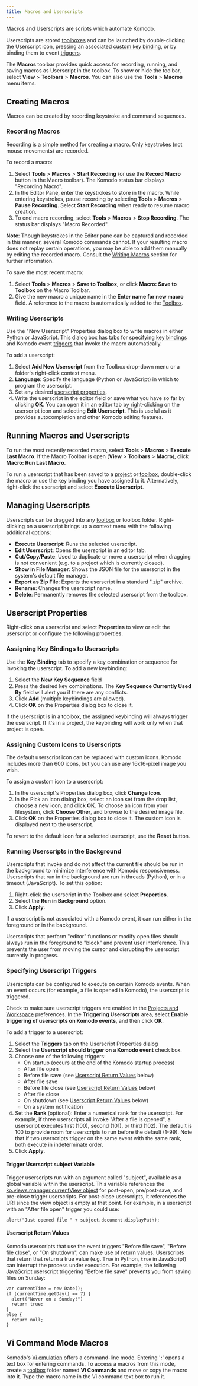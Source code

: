 ```yaml
---
title: Macros and Userscripts
---
```

Macros and Userscripts are scripts which automate Komodo.

Userscripts are stored [toolboxes](toolbox.html) and can be launched by double-clicking the Userscript icon, pressing an associated [custom key binding](#key_bindings), or by binding them to event [triggers](#triggers_userscript).

The **Macros** toolbar provides quick access for recording, running, and saving macros as Userscript in the toolbox. To show or hide the toolbar, select **View** > **Toolbars** > **Macros**. You can also use the **Tools** > **Macros** menu items.

<a name="creating_macros" id="creating_macros"></a>
## Creating Macros

Macros can be created by recording keystroke and command sequences.

<a name="macros_recording" id="macros_recording"></a>
### Recording Macros

Recording is a simple method for creating a macro. Only keystrokes (not mouse movements) are recorded.

To record a macro:

1.  Select **Tools** > **Macros** > **Start Recording** (or use the **Record Macro** button in the Macro toolbar). The Komodo status bar displays "Recording Macro".
1.  In the Editor Pane, enter the keystrokes to store in the macro. While entering keystrokes, pause recording by selecting **Tools** > **Macros** > **Pause Recording**. Select **Start Recording** when ready to resume macro creation.
1.  To end macro recording, select **Tools** > **Macros** > **Stop Recording**. The status bar displays "Macro Recorded".

**Note**: Though keystrokes in the Editor pane can be captured and recorded in this manner, several Komodo commands cannot. If your resulting macro does not replay certain operations, you may be able to add them manually by editing the recorded macro. Consult the [Writing Macros](#userscripts_writing) section for further information.

To save the most recent macro:

1.  Select **Tools** > **Macros** > **Save to Toolbox**, or click **Macro: Save to Toolbox** on the Macro Toolbar.
1.  Give the new macro a unique name in the **Enter name for new macro** field. A reference to the macro is automatically added to the [Toolbox](toolbox.html).

<a name="userscripts_writing" id="userscripts_writing"></a>
### Writing Userscripts

Use the "New Userscript" Properties dialog box to write macros in either Python or JavaScript. This dialog box has tabs for specifying [key bindings](#key_bindings) and Komodo event [triggers](#triggers_userscript) that invoke the macro automatically.

To add a userscript:

1.  Select **Add New Userscript** from the Toolbox drop-down menu or a folder's right-click context menu.
1.  **Language**: Specify the language (Python or JavaScript) in which to program the userscript.
1.  Set any desired [userscript properties](#userscripts_properties).
1.  Write the userscript in the editor field or save what you have so far by clicking **OK**. You can open it in an editor tab by right-clicking on the userscript icon and selecting **Edit Userscript**. This is useful as it provides autocompletion and other Komodo editing features.

<a name="macros_running" id="macros_running"></a>
## Running Macros and Userscripts

To run the most recently recorded macro, select **Tools** > **Macros** > **Execute Last Macro**. If the Macro Toolbar is open (**View** > **Toolbars** > **Macro**), click **Macro: Run Last Macro**.

To run a userscript that has been saved to a [project](project.html) or [toolbox](toolbox.html), double-click the macro or use the key binding you have assigned to it. Alternatively, right-click the userscript and select **Execute Userscript**.

<a name="userscripts_managing" id="userscripts_managing"></a>
## Managing Userscripts

Userscripts can be dragged into any [toolbox](toolbox.html) or toolbox folder. Right-clicking on a userscript brings up a context menu with the following additional options:

- **Execute Userscript**: Runs the selected userscript.
- **Edit Userscript**: Opens the userscript in an editor tab.
- **Cut/Copy/Paste**: Used to duplicate or move a userscript when dragging is not convenient (e.g. to a project which is currently closed).
- **Show in File Manager**: Shows the JSON file for the userscript in the system's default file manager.
- **Export as Zip File**: Exports the userscript in a standard ".zip" archive.
- **Rename**: Changes the userscript name.
- **Delete**: Permanently removes the selected userscript from the toolbox.

<a name="userscript_properties"></a>
## Userscript Properties

Right-click on a userscript and select **Properties** to view or edit the userscript or configure the following properties.

<a name="key_bindings" id="key_bindings"></a>
### Assigning Key Bindings to Userscripts

Use the **Key Binding** tab to specify a key combination or sequence for invoking the userscript. To add a new keybinding:

1.  Select the **New Key Sequence** field
1.  Press the desired key combinations. The **Key Sequence Currently Used By** field will alert you if there are any conflicts.
1.  Click **Add** (multiple keybindings are allowed).
1.  Click **OK** on the Properties dialog box to close it.

If the userscript is in a toolbox, the assigned keybinding will always trigger the userscript. If it's in a project, the keybinding will work only when that project is open.

<a name="Cust_Icons" id="Cust_Icons"></a>
### Assigning Custom Icons to Userscripts

The default userscript icon can be replaced with custom icons. Komodo includes more than 600 icons, but you can use any 16x16-pixel image you wish.

To assign a custom icon to a userscript:

1.  In the userscript's Properties dialog box, click **Change Icon**.
1.  In the Pick an Icon dialog box, select an icon set from the drop list, choose a new icon, and click **OK**. To choose an icon from your filesystem, click **Choose Other**, and browse to the desired image file.
1.  Click **OK** on the Properties dialog box to close it. The custom icon is displayed next to the userscript.

To revert to the default icon for a selected userscript, use the **Reset** button.

<a name="run_background" id="run_background"></a>
### Running Userscripts in the Background

Userscripts that invoke and do not affect the current file should be run in the background to minimize interference with Komodo responsiveness. Userscripts that run in the background are run in threads (Python), or in a timeout (JavaScript). To set this option:

1.  Right-click the userscript in the Toolbox and select **Properties**.
1.  Select the **Run in Background** option.
1.  Click **Apply**.

If a userscript is not associated with a Komodo event, it can run either in the foreground or in the background.

Userscripts that perform "editor" functions or modify open files should always run in the foreground to "block" and prevent user interference. This prevents the user from moving the cursor and disrupting the userscript currently in progress.

<a name="triggers_userscript" id="triggers_userscript"></a>
### Specifying Userscript Triggers

Userscripts can be configured to execute on certain Komodo events. When an event occurs (for example, a file is opened in Komodo), the userscript is triggered.

Check to make sure userscript triggers are enabled in the [Projects and Workspace](prefs.html#projects) preferences. In the **Triggering Userscripts** area, select **Enable triggering of userscripts on Komodo events**, and then click **OK**.

To add a trigger to a userscript:

1. Select the **Triggers** tab on the Userscript Properties dialog
1. Select the **Userscript should trigger on a Komodo event** check box.
1. Choose one of the following triggers:
    - On startup (occurs at the end of the Komodo startup process)
    - After file open
    - Before file save (see [Userscript Return Values](#userscripts_return_values) below)
    - After file save
    - Before file close (see [Userscript Return Values](#userscripts_return_values) below)
    - After file close
    - On shutdown (see [Userscript Return Values](#userscripts_return_values) below)
    - On a system notification
1. Set the **Rank** (optional): Enter a numerical rank for the userscript. For example, if three userscripts all invoke "After a file is opened", a userscript executes first (100), second (101), or third (102). The default is 100 to provide room for userscripts to run before the default (1-99). Note that if two userscripts trigger on the same event with the same rank, both execute in indeterminate order.
1. Click **Apply**.

<a name="userscripts_trigger_subject"></a>
#### Trigger Userscript subject Variable

Trigger userscripts run with an argument called "subject", available as a global variable within the userscript. This variable references the [ko.views.manager.currentView object](/sdk/macroapi.html#macroapi_js) for post-open, pre/post-save, and pre-close trigger userscripts. For post-close userscripts, it references the URI since the view object is empty at that point. For example, in a userscript with an "After file open" trigger you could use:

```
alert("Just opened file " + subject.document.displayPath);
```

<a name="userscripts_return_values"></a>
#### Userscript Return Values

Komodo userscripts that use the event triggers "Before file save", "Before file close", or "On shutdown", can make use of return values. Userscripts that return that return a true value (e.g. `True` in Python, `true` in JavaScript) can interrupt the process under execution. For example, the following JavaScript userscript triggering "Before file save" prevents you from saving files on Sunday:

```
var currentTime = new Date();
if (currentTime.getDay() == 7) {
  alert("Never on a Sunday!")
  return true;
}
else {
  return null;
}
```

<a name="vi_macros" id="vi_macros"></a>
## Vi Command Mode Macros

Komodo's [Vi emulation](vikeybind.html#vi_emulation) offers a command-line mode. Entering '**:**' opens a text box for entering commands. To access a macros from this mode, create a [toolbox](toolbox.html) folder named **Vi Commands** and move or copy the macro into it. Type the macro name in the Vi command text box to run it.

